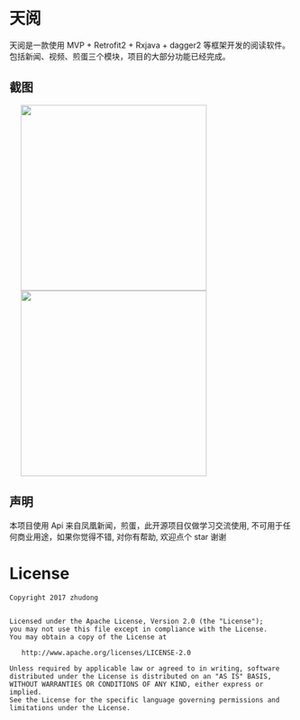 # 天阅

天阅是一款使用 MVP + Retrofit2 + Rxjava + dagger2 等框架开发的阅读软件。包括新闻、视频、煎蛋三个模块，项目的大部分功能已经完成。

## 截图

<img src="screenshots/news.gif" width="330" hspace="20" />

<img src="screenshots/jd.gif" width="330"  hspace="20">



## 声明
本项目使用 Api 来自凤凰新闻，煎蛋，此开源项目仅做学习交流使用, 不可用于任何商业用途，如果你觉得不错, 对你有帮助, 欢迎点个 star 谢谢

License
=======

    Copyright 2017 zhudong


    Licensed under the Apache License, Version 2.0 (the "License");
    you may not use this file except in compliance with the License.
    You may obtain a copy of the License at

       http://www.apache.org/licenses/LICENSE-2.0

    Unless required by applicable law or agreed to in writing, software
    distributed under the License is distributed on an "AS IS" BASIS,
    WITHOUT WARRANTIES OR CONDITIONS OF ANY KIND, either express or implied.
    See the License for the specific language governing permissions and
    limitations under the License.
